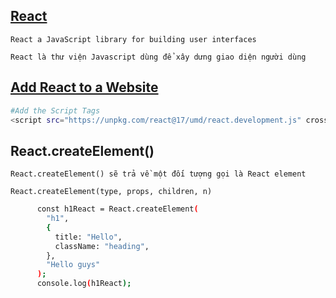 ## [React](https://reactjs.org/)

`React a JavaScript library for building user interfaces`

`React là thư viện Javascript dùng để xây dưng giao diện người dùng`

## [Add React to a Website](https://reactjs.org/docs/add-react-to-a-website.html)

```bash
#Add the Script Tags
<script src="https://unpkg.com/react@17/umd/react.development.js" crossorigin></script>
```

## React.createElement()

`React.createElement() sẽ trả về một đối tượng gọi là React element`

`React.createElement(type, props, children, n)`

```bash
      const h1React = React.createElement(
        "h1",
        {
          title: "Hello",
          className: "heading",
        },
        "Hello guys"
      );
      console.log(h1React);
```

